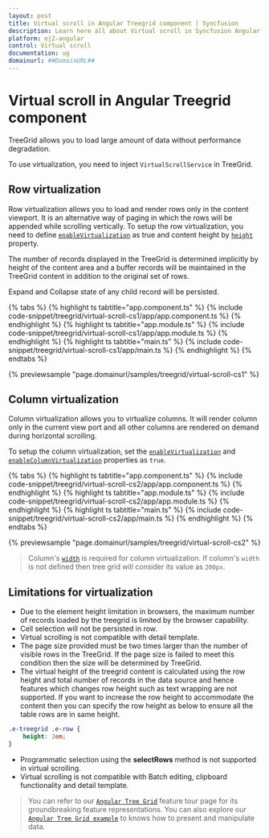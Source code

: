 ```yaml
---
layout: post
title: Virtual scroll in Angular Treegrid component | Syncfusion
description: Learn here all about Virtual scroll in Syncfusion Angular Treegrid component of Syncfusion Essential JS 2 and more.
platform: ej2-angular
control: Virtual scroll 
documentation: ug
domainurl: ##DomainURL##
---
```


# Virtual scroll in Angular Treegrid component

TreeGrid allows you to load large amount of data without performance degradation.

To use virtualization, you need to inject `VirtualScrollService` in TreeGrid.

## Row virtualization

Row virtualization allows you to load and render rows only in the content viewport. It is an alternative way of paging in which the rows will be appended while scrolling vertically. To setup the row virtualization, you need to define [`enableVirtualization`](https://ej2.syncfusion.com/angular/documentation/api/treegrid/#enablevirtualization) as true and content height by [`height`](https://ej2.syncfusion.com/angular/documentation/api/treegrid/#height) property.

The number of records displayed in the TreeGrid is determined implicitly by height of the content area and a buffer records will be maintained in the TreeGrid content in addition to the original set of rows.

Expand and Collapse state of any child record will be persisted.

{% tabs %}
{% highlight ts tabtitle="app.component.ts" %}
{% include code-snippet/treegrid/virtual-scroll-cs1/app/app.component.ts %}
{% endhighlight %}
{% highlight ts tabtitle="app.module.ts" %}
{% include code-snippet/treegrid/virtual-scroll-cs1/app/app.module.ts %}
{% endhighlight %}
{% highlight ts tabtitle="main.ts" %}
{% include code-snippet/treegrid/virtual-scroll-cs1/app/main.ts %}
{% endhighlight %}
{% endtabs %}
  
{% previewsample "page.domainurl/samples/treegrid/virtual-scroll-cs1" %}

## Column virtualization

Column virtualization allows you to virtualize columns. It will render column only in the current view port and all other columns are rendered on demand during horizontal scrolling.

To setup the column virtualization, set the [`enableVirtualization`](https://ej2.syncfusion.com/angular/documentation/api/treegrid/#enablevirtualization) and [`enableColumnVirtualization`](https://ej2.syncfusion.com/angular/documentation/api/treegrid/#enablecolumnvirtualization) properties as `true`.

{% tabs %}
{% highlight ts tabtitle="app.component.ts" %}
{% include code-snippet/treegrid/virtual-scroll-cs2/app/app.component.ts %}
{% endhighlight %}
{% highlight ts tabtitle="app.module.ts" %}
{% include code-snippet/treegrid/virtual-scroll-cs2/app/app.module.ts %}
{% endhighlight %}
{% highlight ts tabtitle="main.ts" %}
{% include code-snippet/treegrid/virtual-scroll-cs2/app/main.ts %}
{% endhighlight %}
{% endtabs %}
  
{% previewsample "page.domainurl/samples/treegrid/virtual-scroll-cs2" %}

> Column's [`width`](https://ej2.syncfusion.com/angular/documentation/api/treegrid/column/#width) is required for column virtualization.
If column's `width` is not defined then tree grid will consider its value as `200px`.

## Limitations for virtualization

* Due to the element height limitation in browsers, the maximum number of records loaded by the treegrid is limited by the browser capability.
* Cell selection will not be persisted in row.
* Virtual scrolling is not compatible with detail template.
* The page size provided must be two times larger than the number of visible rows in the TreeGrid. If the page size is failed to meet this condition then the size will be determined by TreeGrid.
* The virtual height of the treegrid content is calculated using the row height and total number of records in the data source and hence features which changes row height such as text wrapping are not supported. If you want to increase the row height to accommodate the content then you can specify the row height as below to ensure all the table rows are in same height.

```css
.e-treegrid .e-row {
    height: 2em;
}
```

* Programmatic selection using the **selectRows** method is not supported in virtual scrolling.
* Virtual scrolling is not compatible with Batch editing, clipboard functionality and detail template.

> You can refer to our [`Angular Tree Grid`](https://www.syncfusion.com/angular-ui-components/angular-tree-grid) feature tour page for its groundbreaking feature representations. You can also explore our [`Angular Tree Grid example`](https://ej2.syncfusion.com/angular/demos/#/material/treegrid/treegrid-overview) to knows how to present and manipulate data.

